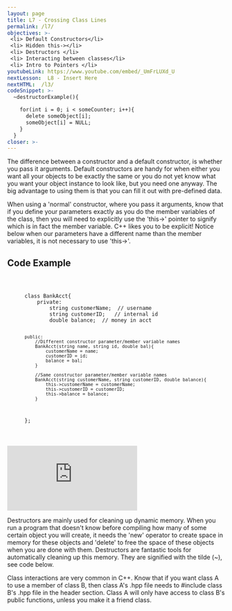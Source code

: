 ```yaml
---
layout: page
title: L7 - Crossing Class Lines
permalink: /l7/
objectives: >-
 <li> Default Constructors</li>
 <li> Hidden this-></li>
 <li> Destructors </li>
 <li> Interacting between classes</li>
 <li> Intro to Pointers </li>
youtubeLink: https://www.youtube.com/embed/_UmFrLUXd_U
nextLesson:  L8 - Insert Here
nextHTML:  /l3/
codeSnippet: >-
  ~destructorExample(){

    for(int i = 0; i < someCounter; i++){
      delete someObject[i];
      someObject[i] = NULL;
    }
  }
closer: >-
---
```

The difference between a constructor and a default constructor, is whether you pass it arguments.  Default constructors are handy for when either you want all your objects to be exactly the same or you do not yet know what you want your object instance to look like, but you need one anyway.  The big advantage to using them is that you can fill it out with pre-defined data.  

When using a 'normal' constructor, where you pass it arguments, know that if you define your parameters exactly as you do the member variables of the class, then you will need to explicitly use the 'this->' pointer to signify which is in fact the member variable.  C++ likes you to be explicit!  Notice below when our parameters have a different name than the member variables, it is not necessary to use 'this->'.

<h2 class="section-heading">Code Example</h2>
<figure class="highlight">
  <code class="language-cpp" data-lang="cpp">
    <pre>
class BankAcct{
    private:
        string customerName;  // username
        string customerID;   // internal id
        double balance;  // money in acct

    public:
        //Different constructor parameter/member variable names
        BankAcct(string name, string id, double bal){
            customerName = name;
            customerID = id;
            balance = bal;
        }

        //Same constructor parameter/member variable names
        BankAcct(string customerName, string customerID, double balance){
            this->customerName = customerName;
            this->customerID = customerID;
            this->balance = balance;
        }
};
    </pre>
  </code>
</figure>

<div class="embed-responsive embed-responsive-16by9 vid">
  <iframe class="embed-responsive-item" src="https://www.youtube.com/embed/vAxgq1lCU3A" frameborder="0" allow="encrypted-media" allowfullscreen></iframe>
</div>

Destructors are mainly used for cleaning up dynamic memory.  When you run a program that doesn't know before compiling how many of some certain object you will create, it needs the 'new' operator to create space in memory for these objects and 'delete' to free the space of these objects when you are done with them.  Destructors are fantastic tools for automatically cleaning up this memory.  They are signified with the tilde (~), see code below.

Class interactions are very common in C++.  Know that if you want class A to use a member of class B, then class A's .hpp file needs to #include class B's .hpp file in the header section.  Class A will only have access to class B's public functions, unless you make it a friend class.
